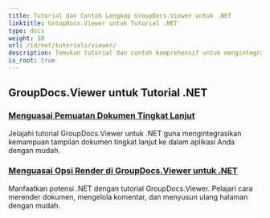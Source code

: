 ```yaml
---
title: Tutorial dan Contoh Lengkap GroupDocs.Viewer untuk .NET
linktitle: GroupDocs.Viewer untuk Tutorial .NET
type: docs
weight: 10
url: /id/net/tutorials/viewer/
description: Temukan tutorial dan contoh komprehensif untuk mengintegrasikan GroupDocs.Viewer .NET ke dalam aplikasi Anda. Pelajari teknik langkah demi langkah untuk manajemen dokumen yang lebih baik.
is_root: true
---
```


## GroupDocs.Viewer untuk Tutorial .NET
### [Menguasai Pemuatan Dokumen Tingkat Lanjut](./advanced-document-loading/)
Jelajahi tutorial GroupDocs.Viewer untuk .NET guna mengintegrasikan kemampuan tampilan dokumen tingkat lanjut ke dalam aplikasi Anda dengan mudah.
### [Menguasai Opsi Render di GroupDocs.Viewer untuk .NET](./mastering-render-options/)
Manfaatkan potensi .NET dengan tutorial GroupDocs.Viewer. Pelajari cara merender dokumen, mengelola komentar, dan menyusun ulang halaman dengan mudah.